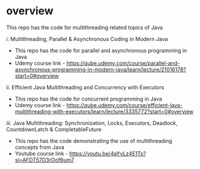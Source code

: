 # overview
This repo has the code for multithreading related topics of Java

i. Multithreading, Parallel & Asynchronous Coding in Modern Java
- This repo has the code for parallel and asynchronous programming in Java
- Udemy course link - https://qube.udemy.com/course/parallel-and-asynchronous-programming-in-modern-java/learn/lecture/21016178?start=0#overview

ii. Efficient Java Multithreading and Concurrency with Executors
- This repo has the code for concurrent programming in Java
- Udemy course link - https://qube.udemy.com/course/efficient-java-multithreading-with-executors/learn/lecture/3335772?start=0#overview

iii. Java Multithreading: Synchronization, Locks, Executors, Deadlock, CountdownLatch & CompletableFuture
- This repo has the code demonstrating the use of multithreading concepts from Java
- Youtube course link - https://youtu.be/4aYvLz4E1Ts?si=AFDT57D3rOof6um7
